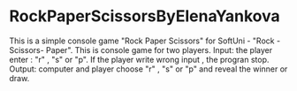 # RockPaperScissorsByElenaYankova
This is a simple console game "Rock Paper Scissors" for SoftUni - "Rock - Scissors- Paper". This is console game for two players. Input: the player enter : "r" , "s" or "p". If the player write wrong input , the progran stop. Output: computer and player choose "r" , "s" or "p" and reveal the winner or draw.
